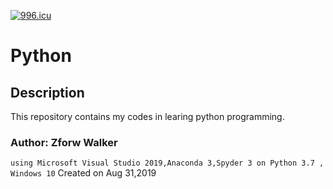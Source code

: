 <a href="https://996.icu"><img src="https://img.shields.io/badge/link-996.icu-red.svg" alt="996.icu" /></a>
# Python

## Description
This repository contains my codes in learing python programming.
### Author: Zforw Walker
  `using Microsoft Visual Studio 2019,Anaconda 3,Spyder 3 on Python 3.7 , Windows 10`
  Created on Aug 31,2019

